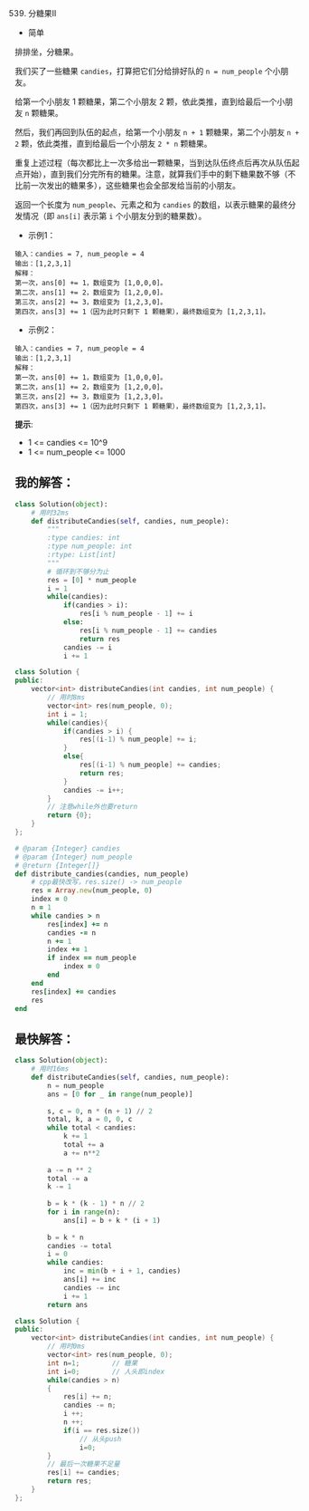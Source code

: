 0539. 分糖果II

- 简单

排排坐，分糖果。

我们买了一些糖果 `candies`，打算把它们分给排好队的 `n = num_people` 个小朋友。

给第一个小朋友 1 颗糖果，第二个小朋友 2 颗，依此类推，直到给最后一个小朋友 `n` 颗糖果。

然后，我们再回到队伍的起点，给第一个小朋友 `n + 1` 颗糖果，第二个小朋友 `n + 2` 颗，依此类推，直到给最后一个小朋友 `2 * n` 颗糖果。

重复上述过程（每次都比上一次多给出一颗糖果，当到达队伍终点后再次从队伍起点开始），直到我们分完所有的糖果。注意，就算我们手中的剩下糖果数不够（不比前一次发出的糖果多），这些糖果也会全部发给当前的小朋友。

返回一个长度为 `num_people`、元素之和为 `candies` 的数组，以表示糖果的最终分发情况（即 `ans[i]` 表示第 `i` 个小朋友分到的糖果数）。

- 示例1：
```
输入：candies = 7, num_people = 4
输出：[1,2,3,1]
解释：
第一次，ans[0] += 1，数组变为 [1,0,0,0]。
第二次，ans[1] += 2，数组变为 [1,2,0,0]。
第三次，ans[2] += 3，数组变为 [1,2,3,0]。
第四次，ans[3] += 1（因为此时只剩下 1 颗糖果），最终数组变为 [1,2,3,1]。
```

- 示例2：
```
输入：candies = 7, num_people = 4
输出：[1,2,3,1]
解释：
第一次，ans[0] += 1，数组变为 [1,0,0,0]。
第二次，ans[1] += 2，数组变为 [1,2,0,0]。
第三次，ans[2] += 3，数组变为 [1,2,3,0]。
第四次，ans[3] += 1（因为此时只剩下 1 颗糖果），最终数组变为 [1,2,3,1]。
```

**提示**:
- 1 <= candies <= 10^9
- 1 <= num_people <= 1000


## 我的解答：
```python
class Solution(object):
    # 用时32ms
    def distributeCandies(self, candies, num_people):
        """
        :type candies: int
        :type num_people: int
        :rtype: List[int]
        """
        # 循环到不够分为止
        res = [0] * num_people
        i = 1
        while(candies):
            if(candies > i):
                res[i % num_people - 1] += i
            else:
                res[i % num_people - 1] += candies
                return res
            candies -= i
            i += 1
```

```cpp
class Solution {
public:
    vector<int> distributeCandies(int candies, int num_people) {
        // 用时8ms
        vector<int> res(num_people, 0);
        int i = 1;
        while(candies){
            if(candies > i) {
                res[(i-1) % num_people] += i;
            }
            else{
                res[(i-1) % num_people] += candies;
                return res;
            }
            candies -= i++;
        }
        // 注意while外也要return
        return {0};
    }
};
```

```ruby
# @param {Integer} candies
# @param {Integer} num_people
# @return {Integer[]}
def distribute_candies(candies, num_people)
    # cpp最快改写，res.size() -> num_people 
    res = Array.new(num_people, 0)
    index = 0
    n = 1
    while candies > n
        res[index] += n
        candies -= n
        n += 1
        index += 1
        if index == num_people
            index = 0
        end
    end
    res[index] += candies
    res
end
```

## 最快解答：
```python
class Solution(object):
    # 用时16ms
    def distributeCandies(self, candies, num_people):
        n = num_people
        ans = [0 for _ in range(num_people)]
        
        s, c = 0, n * (n + 1) // 2
        total, k, a = 0, 0, c
        while total < candies:
            k += 1
            total += a
            a += n**2
        
        a -= n ** 2
        total -= a
        k -= 1
        
        b = k * (k - 1) * n // 2
        for i in range(n):
            ans[i] = b + k * (i + 1)
        
        b = k * n
        candies -= total
        i = 0
        while candies:
            inc = min(b + i + 1, candies)
            ans[i] += inc
            candies -= inc
            i += 1
        return ans
```

```cpp
class Solution {
public:
    vector<int> distributeCandies(int candies, int num_people) {
        // 用时0ms
        vector<int> res(num_people, 0);
        int n=1;        // 糖果
        int i=0;        // 人头即index
        while(candies > n)
        {
            res[i] += n;
            candies -= n;
            i ++;
            n ++;
            if(i == res.size())
                // 从头push
                i=0;
        }
        // 最后一次糖果不足量
        res[i] += candies;
        return res;
    }
};
```